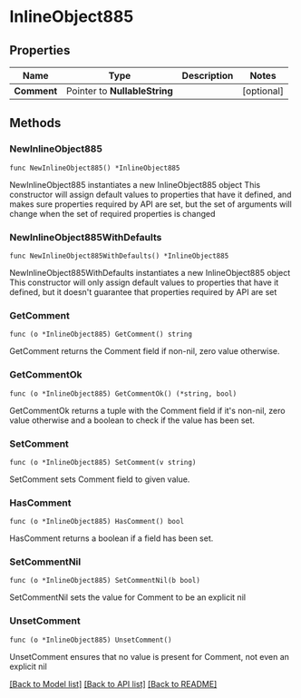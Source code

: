 # InlineObject885

## Properties

Name | Type | Description | Notes
------------ | ------------- | ------------- | -------------
**Comment** | Pointer to **NullableString** |  | [optional] 

## Methods

### NewInlineObject885

`func NewInlineObject885() *InlineObject885`

NewInlineObject885 instantiates a new InlineObject885 object
This constructor will assign default values to properties that have it defined,
and makes sure properties required by API are set, but the set of arguments
will change when the set of required properties is changed

### NewInlineObject885WithDefaults

`func NewInlineObject885WithDefaults() *InlineObject885`

NewInlineObject885WithDefaults instantiates a new InlineObject885 object
This constructor will only assign default values to properties that have it defined,
but it doesn't guarantee that properties required by API are set

### GetComment

`func (o *InlineObject885) GetComment() string`

GetComment returns the Comment field if non-nil, zero value otherwise.

### GetCommentOk

`func (o *InlineObject885) GetCommentOk() (*string, bool)`

GetCommentOk returns a tuple with the Comment field if it's non-nil, zero value otherwise
and a boolean to check if the value has been set.

### SetComment

`func (o *InlineObject885) SetComment(v string)`

SetComment sets Comment field to given value.

### HasComment

`func (o *InlineObject885) HasComment() bool`

HasComment returns a boolean if a field has been set.

### SetCommentNil

`func (o *InlineObject885) SetCommentNil(b bool)`

 SetCommentNil sets the value for Comment to be an explicit nil

### UnsetComment
`func (o *InlineObject885) UnsetComment()`

UnsetComment ensures that no value is present for Comment, not even an explicit nil

[[Back to Model list]](../README.md#documentation-for-models) [[Back to API list]](../README.md#documentation-for-api-endpoints) [[Back to README]](../README.md)


